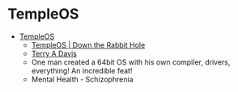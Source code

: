 TempleOS
========

* [TempleOS](https://en.wikipedia.org/wiki/TempleOS)
    * [TempleOS | Down the Rabbit Hole](https://www.youtube.com/watch?v=UCgoxQCf5Jg)
    * [Terry A Davis](https://en.wikipedia.org/wiki/Terry_A._Davis)
    * One man created a 64bit OS with his own compiler, drivers, everything! An incredible feat!
    * Mental Health - Schizophrenia